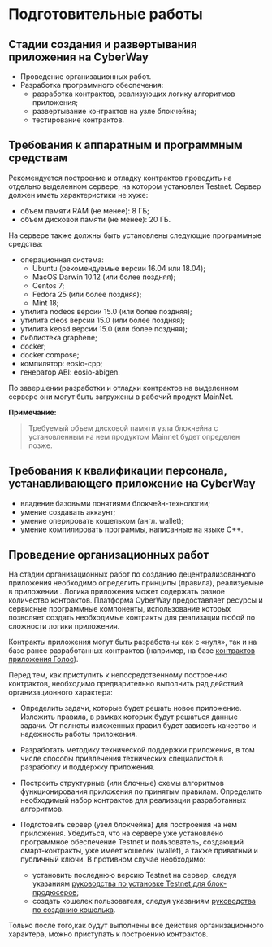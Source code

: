 Подготовительные работы
========================

Стадии создания и развертывания приложения на CyberWay  
-------------------------------------------------------  
  * Проведение организационных работ.
  * Разработка программного обеспечения:
    * разработка контрактов, реализующих логику алгоритмов приложения;
    * развертывание контрактов на узле блокчейна;
    * тестирование контрактов. 


Требования к аппаратным и программным средствам
------------------------------------------------
Рекомендуется построение и отладку контрактов проводить на отдельно выделенном сервере, на котором установлен Testnet. Сервер должен иметь характеристики не хуже:
  * объем памяти RAM (не менее):  8 ГБ;
  * объем дисковой памяти (не менее): 20 ГБ.

На сервере также должны быть установлены следующие программные средства:
  * операционная система:
    * Ubuntu (рекомендуемые версии 16.04 или 18.04); 
    * MacOS Darwin 10.12 (или более поздняя);
    * Centos 7;
    * Fedora 25 (или более поздняя);
    * Mint 18;
  * утилита nodeos версии 15.0 (или более поздняя); 
  * утилита cleos версии 15.0 (или более поздняя);
  * утилита keosd версии 15.0 (или более поздняя);
  * библиотека graphene;
  * docker; 
  * docker compose;
  * компилятор: eosio-cpp;
  * генератор ABI: eosio-abigen.

По завершении разработки и отладки контрактов на выделенном сервере они могут быть загружены в рабочий продукт MainNet.  

**Примечание:**    
> Требуемый объем дисковой памяти узла блокчейна с установленным на нем продуктом Mainnet будет определен позже.  

Требования к квалификации персонала, устанавливающего приложение на CyberWay
-----------------------------------------------------------------------------------------------------------------
  * владение базовыми понятиями блокчейн-технологии;
  * умение создавать аккаунт;
  * умение оперировать кошельком (англ. wallet);
  * умение компилировать программы, написанные на языке С++.

Проведение организационных работ
------------------------------------------------------------  
На стадии организационных работ по созданию децентрализованного  приложения необходимо определить принципы (правила), реализуемые в приложении . Логика приложения может содержать разное количество контрактов. Платформа СyberWay предоставляет ресурсы и сервисные программные компоненты, использование которых позволяет создать необходимые контракты для реализации любой по сложности логики приложения.  

Контракты приложения могут быть разработаны как с «нуля», так и на базе ранее разработанных контрактов (например, на базе [контрактов приложения Голос](https://cyberway.gitbook.io/ru/v/master-ru/developers/contracts)).  

Перед тем, как приступить к непосредственному построению контрактов, необходимо предварительно выполнить ряд действий организационного характера:  
  * Определить задачи, которые будет решать новое приложение. Изложить правила, в рамках которых будут решаться данные задачи. От полноты изложенных правил будет зависеть качество и надежность работы приложения.  

  * Разработать методику технической поддержки приложения, в том числе способы привлечения технических специалистов в разработку и поддержку приложения.  

  * Построить структурные (или блочные) схемы алгоритмов функционирования приложения по принятым правилам. Определить необходимый набор контрактов для реализации разработанных алгоритмов.  

  * Подготовить сервер (узел блокчейна) для построения на нем приложения. Убедиться, что на сервере уже установлено программное обеспечение Testnet и пользователь, создающий смарт-контракты, уже имеет кошелек (wallet), а также приватный и публичный ключи. В противном случае необходимо:  
    * установить последнюю версию Testnet на сервер, следуя указаниям [руководства по установке Testnet для блок-продюсеров](https://cyberway.gitbook.io/ru/v/master-ru/producers/testnet_installation);  
    * создать кошелек пользователя, следуя указаниям [руководства по созданию кошелька](https://cyberway.gitbook.io/ru/v/master-ru/developers/create_development_wallet).  

Только после того,как будут выполнены все действия организационного характера, можно приступать к построению контрактов. 
